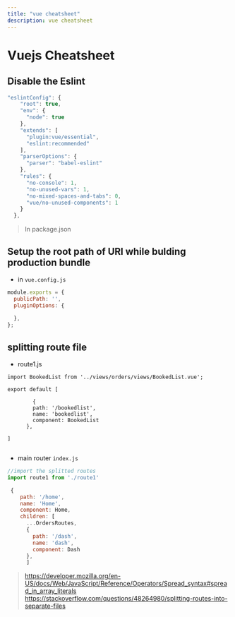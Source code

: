 ```yaml
---
title: "vue cheatsheet"
description: vue cheatsheet
---
```


# Vuejs Cheatsheet

## Disable the Eslint
```javascript
"eslintConfig": {
    "root": true,
    "env": {
      "node": true
    },
    "extends": [
      "plugin:vue/essential",
      "eslint:recommended"
    ],
    "parserOptions": {
      "parser": "babel-eslint"
    },
    "rules": {
      "no-console": 1,
      "no-unused-vars": 1,
      "no-mixed-spaces-and-tabs": 0,
      "vue/no-unused-components": 1
    }
  },
 ```
> In package.json

## Setup the root path of URI while bulding production bundle
* in `vue.config.js`
```javascript
module.exports = {
  publicPath: '',
  pluginOptions: {
    
  },
};
```

## splitting route file
* route1.js
```
import BookedList from '../views/orders/views/BookedList.vue';

export default [

        {
        path: '/bookedlist',
        name: 'bookedlist',
        component: BookedList
      },

]
   
```
* main router `index.js`
```javascript
//import the splitted routes
import route1 from './route1'

 {
    path: '/home',
    name: 'Home',
    component: Home,
    children: [
      ...OrdersRoutes,
      {
        path: '/dash',
        name: 'dash',
        component: Dash
      }, 
      ]

```




> https://developer.mozilla.org/en-US/docs/Web/JavaScript/Reference/Operators/Spread_syntax#spread_in_array_literals
> https://stackoverflow.com/questions/48264980/splitting-routes-into-separate-files




